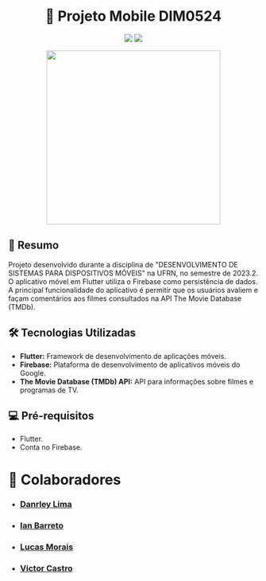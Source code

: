 <h1 align="center">📱 Projeto Mobile DIM0524</h1>

<p align="center">
    <img src="https://img.shields.io/badge/Flutter-v3.16.5-blue">
    <img src="https://img.shields.io/badge/Firebase-2.20.0-orange">
</p>

<p align="center">
    <img src="https://github.com/Danrley-Lima/Arvore-Binaria-de-Busca-EDB2/assets/71523376/b4a2a302-45c1-43d7-94b0-9b75a4389fd8" width="350">
</p>


## 📝 Resumo

Projeto desenvolvido durante a disciplina de "DESENVOLVIMENTO DE SISTEMAS PARA DISPOSITIVOS MÓVEIS" na UFRN, no semestre de 2023.2. O aplicativo móvel em Flutter utiliza o Firebase como persistência de dados. A principal funcionalidade do aplicativo é permitir que os usuários avaliem e façam comentários aos filmes consultados na API The Movie Database (TMDb).

##  🛠️  Tecnologias Utilizadas

- **Flutter:** Framework de desenvolvimento de aplicações móveis.
- **Firebase:** Plataforma de desenvolvimento de aplicativos móveis do Google.
- **The Movie Database (TMDb) API:** API para informações sobre filmes e programas de TV.

## 💻 Pré-requisitos

- Flutter.
- Conta no Firebase.


# 🤝 Colaboradores
  * ### [Danrley Lima](https://github.com/Danrley-Lima)
  * ### [Ian Barreto](https://github.com/ianbarreto22)
  * ### [Lucas Morais](https://github.com/lucas-morais27)
  * ### [Victor Castro](https://github.com/gabodin)